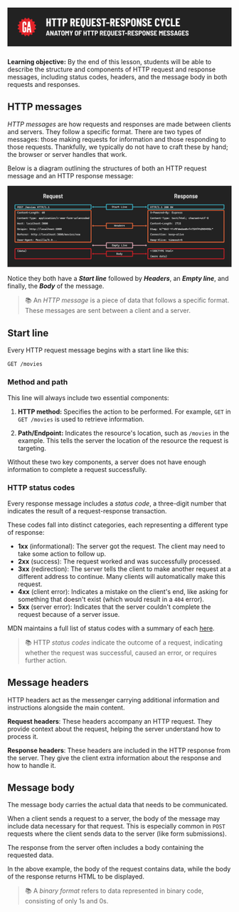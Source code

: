 # ![HTTP Request-Response Cycle - Anatomy of HTTP Request-Response Messages](./assets/hero.png)

**Learning objective:** By the end of this lesson, students will be able to describe the structure and components of HTTP request and response messages, including status codes, headers, and the message body in both requests and responses.

## HTTP messages

*HTTP messages* are how requests and responses are made between clients and servers. They follow a specific format. There are two types of messages: those making requests for information and those responding to those requests. Thankfully, we typically do not have to craft these by hand; the browser or server handles that work.

Below is a diagram outlining the structures of both an HTTP request message and an HTTP response message:

![Request-Response Message Anatomy](./assets/http-req-res-msg-anatomy.png)

Notice they both have a ***Start line*** followed by ***Headers***, an ***Empty line***, and finally, the ***Body*** of the message.

> 📚 An *HTTP message* is a piece of data that follows a specific format. These messages are sent between a client and a server.

## Start line

Every HTTP request message begins with a start line like this:

```plaintext
GET /movies
```

### Method and path

This line will always include two essential components:

1. **HTTP method:** Specifies the action to be performed. For example, `GET` in `GET /movies` is used to retrieve information.

2. **Path/Endpoint:** Indicates the resource's location, such as `/movies` in the example. This tells the server the location of the resource the request is targeting.

Without these two key components, a server does not have enough information to complete a request successfully.

### HTTP status codes

Every response message includes a *status code*, a three-digit number that indicates the result of a request-response transaction.

These codes fall into distinct categories, each representing a different type of response:

- **1xx** (informational): The server got the request. The client may need to take some action to follow up.
- **2xx** (success): The request worked and was successfully processed.
- **3xx** (redirection): The server tells the client to make another request at a different address to continue. Many clients will automatically make this request.
- **4xx** (client error): Indicates a mistake on the client's end, like asking for something that doesn't exist (which would result in a `404` error).
- **5xx** (server error): Indicates that the server couldn't complete the request because of a server issue.

MDN maintains a full list of status codes with a summary of each [here](https://developer.mozilla.org/en-US/docs/Web/HTTP/Status).

> 📚 HTTP *status codes* indicate the outcome of a request, indicating whether the request was successful, caused an error, or requires further action.

## Message headers

HTTP headers act as the messenger carrying additional information and instructions alongside the main content.

**Request headers**: These headers accompany an HTTP request. They provide context about the request, helping the server understand how to process it.

**Response headers**: These headers are included in the HTTP response from the server. They give the client extra information about the response and how to handle it.

## Message body

The message body carries the actual data that needs to be communicated.

When a client sends a request to a server, the body of the message may include data necessary for that request. This is especially common in `POST` requests where the client sends data to the server (like form submissions).

The response from the server often includes a body containing the requested data.

In the above example, the body of the request contains data, while the body of the response returns HTML to be displayed.

> 📚 A *binary format* refers to data represented in binary code, consisting of only 1s and 0s.
